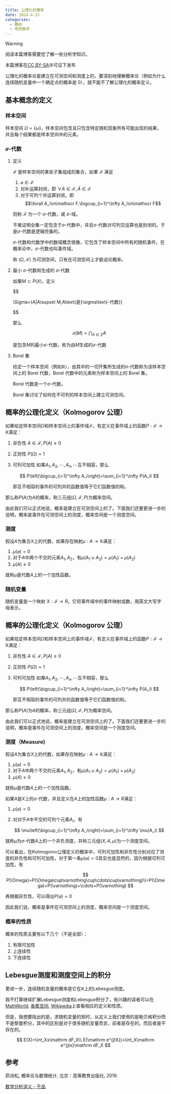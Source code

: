 ```yaml
---
title: 公理化的概率
date: 2024-4-15
categories:
  - 概统
  - 考研数学
---
```


> [!WARNING]
> 阅读本篇博客需要您了解一些分析学知识。
>
> 本篇博客在[CC BY-SA](https://creativecommons.org/licenses/by-sa/4.0/)许可证下发布

公理化的概率论是建立在可测空间和测度上的，要深刻地理解概率论（例如为什么连续随机变量中一个确定点的概率是 0），就不能不了解公理化的概率定义。

## 基本概念的定义

### 样本空间

样本空间 $\Omega=\{\omega\}$，样本空间包含且只包含特定随机现象所有可能出现的结果，并且每个结果都是样本空间中的元素。

### $\sigma$-代数

1. 定义

     $\mathscr F$ 是样本空间的某些子集组成的集合，如果 $\mathscr F$ 满足

    1. $\varnothing\in\mathscr F$
    2. 对补运算封闭，即 $\forall A\in\mathscr F,\bar A\in\mathscr F$
    3. 对于可列个并运算封闭，即 $$\forall A_i\in\mathscr F,\bigcup_{i=1}^\infty A_i\in\mathscr F$$

    则称 $\mathscr F$ 为一个 $\sigma$-代数，或 $\sigma$-域。

    不难证明全集一定包含于$\sigma$-代数中，并且$\sigma$-代数对可列交运算也是封闭的。于是$\sigma$-代数是逻辑完备的。

    $\sigma$-代数和代数学中的数域概念很像，它包含了样本空间中所有的随机事件。在概率论中，$\sigma$-代数也叫事件域。

    称 $(\Omega,\mathscr F)$ 为可测空间，只有在可测空间上才能谈论概率。

2. 最小 $\sigma$-代数和生成的 $\sigma$-代数

    如果$M\subset P(X)$，定义

    $$

    \Sigma=\{A|A\supset M,A\text{是}\sigma\text{-代数}\}

    $$

    那么

    $$
    \sigma(M)=\bigcap_{A\in \Sigma} A
    $$

    是包含$M$的最小$\sigma$-代数，称为由$M$生成的$\sigma$-代数

3. Borel 集

    给定一个样本空间（例如$\mathbb R$），由其中的一切开集所生成的$\sigma$-代数称为该样本空间上的 Borel 代数，Borel 代数中的元素称为样本空间上的 Borel 集。

    Borel 代数是一个$\sigma$-代数。

    Borel 集讨论了如何在不可列的样本空间上建立可测空间。

## 概率的公理化定义（Kolmogorov 公理）

如果给定样本空间$\Omega$和样本空间上的事件域$\mathscr F$，有定义在事件域上的函数$P:\mathscr F\rightarrow\mathbb R$满足：

1. 非负性 $A\in\mathscr F,P(A)\geq0$
2. 正则性 $P(\Omega)=1$
3. 可列可加性 如果$A_1,A_2,\cdots,A_n,\cdots$互不相容，那么

    $$
    P\left(\bigcup_{i=1}^\infty A_i\right)=\sum_{i=1}^\infty P(A_i)
    $$

    即互不相容的事件的可列并的函数值等于它们函数值的和。

那么称$P(A)$为$A$的概率，称三元组$(\Omega,\mathscr F,P)$为概率空间。

由此我们可以正式地说，概率是建立在可测空间上的了。下面我们还要更进一步的说明，概率是事件在可测空间上的测度，概率空间是一个测度空间。

### 测度

假设$A$为集合$X$上的代数，如果存在映射$\mu:A\rightarrow\mathbb R$满足：

1. $\mu(\varnothing)=0$
2. 对于$A$中两个不交的元素$A_1,A_2$，有$\mu(A_1\cup A_2)=\mu(A_1)+\mu(A_2)$
3. $\mu(A)\geq0$

就称$\mu$是代数$A$上的一个加性函数。

### 随机变量

随机变量是一个映射 $X:\mathscr F\rightarrow R$。它将事件域中的事件映射成数，用英文大写字母表示。

## 概率的公理化定义（Kolmogorov 公理）

如果给定样本空间$\Omega$和样本空间上的事件域$\mathscr F$，有定义在事件域上的函数$P:\mathscr F\rightarrow\mathbb R$满足：

1. 非负性 $A\in\mathscr F,P(A)\geq0$
2. 正则性 $P(\Omega)=1$
3. 可列可加性 如果$A_1,A_2,\cdots,A_n,\cdots$互不相容，那么

    $$
    P\left(\bigcup_{i=1}^\infty A_i\right)=\sum_{i=1}^\infty P(A_i)
    $$

    即互不相容的事件的可列并的函数值等于它们函数值的和。

那么称$P(A)$为$A$的概率，称三元组$(\Omega,\mathscr F,P)$为概率空间。

由此我们可以正式地说，概率是建立在可测空间上的了。下面我们还要更进一步的说明，概率是事件在可测空间上的测度，概率空间是一个测度空间。

### 测度（Measure)

假设$A$为集合$X$上的代数，如果存在映射$\mu:A\rightarrow\mathbb R$满足：

1. $\mu(\varnothing)=0$
2. 对于$A$中两个不交的元素$A_1,A_2$，有$\mu(A_1\cup A_2)=\mu(A_1)+\mu(A_2)$
3. $\mu(A)\geq0$

就称$\mu$是代数$A$上的一个加性函数。

如果$A$是$X$上的$\sigma$-代数，并且定义在$A$上的加性函数$\mu:A\rightarrow R$满足：

1. $\mu(\varnothing)=0$
2. 对对于$A$中不交的可列个元素$A_i$，有

    $$
    \mu\left(\bigcup_{i=1}^\infty A_i\right)=\sum_{i=1}^\infty \mu(A_i)
    $$

就称$\mu$为$\sigma$-代数$A$上的一个非负测度，并称三元组$(X,A,\mu)$为一个测度空间。

可以看出，在Kolmogorov公理定义的概率中，可列可加性和非负性分别对应了测度的非负性和可列可加性，对于第一条$\mu(\varnothing)=0$其实也是显然的，因为根据可列可加性，有

$$
P(\Omega)=P(\Omega\cup\varnothing\cup\cdots\cup\varnothing)\\=P(\Omega)+P(\varnothing)+\cdots+P(\varnothing)
$$

再根据非负性，可以得出$P(\varnothing)=0$

因此我们说，概率是事件在可测空间上的测度，概率空间是一个测度空间。

### 概率的性质

概率的性质主要有以下几个（不是全部）：

1. 有限可加性
2. 上连续性
3. 下连续性

## Lebesgue测度和测度空间上的积分

更进一步，连续随机变量的概率是它在$\mathbb R$上的Lebesgue测度。

我不打算继续扩展Lebesgue测度和Lebesgue积分了，有兴趣的读者可以在
[MathWorld](https://mathworld.wolfram.com/LebesgueMeasure.html),
[香蕉空间](https://www.bananaspace.org/wiki/%E8%AE%B2%E4%B9%89:%E6%95%B0%E5%AD%A6%E5%88%86%E6%9E%90/%E6%B5%8B%E5%BA%A6%E7%A9%BA%E9%97%B4%E4%B8%8A%E7%9A%84%E7%A7%AF%E5%88%86,_Beppo_Levi_%E5%AE%9A%E7%90%86),
[Wikipedia](https://en.wikipedia.org/wiki/Lebesgue_integration)上查看相应的定义和性质。

但是，我想要指出的是，求随机变量的矩时，从定义上我们使用的是勒贝格积分而不是黎曼积分，其中的区别是对于很多随机变量而言，前者是存在的，而后者是不存在的。

$$
E(X)=\int_Xx\mathrm dF_X\\
E(\mathrm e^{jtX})=\int_X\mathrm e^{jtx}\mathrm dF_X
$$

## 参考

茆诗松, 概率论与数理统计, 北京：高等教育出版社, 2019.

[数学分析讲义 - 于品](https://www.bananaspace.org/wiki/%E8%AE%B2%E4%B9%89:%E6%95%B0%E5%AD%A6%E5%88%86%E6%9E%90)
